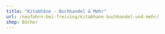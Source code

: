 ```yaml
---
title: "Kitabhâne - Buchhandel & Mehr"
url: /neufahrn-bei-freising/kitabhane-buchhandel-und-mehr/
shop: Bücher
---
```

